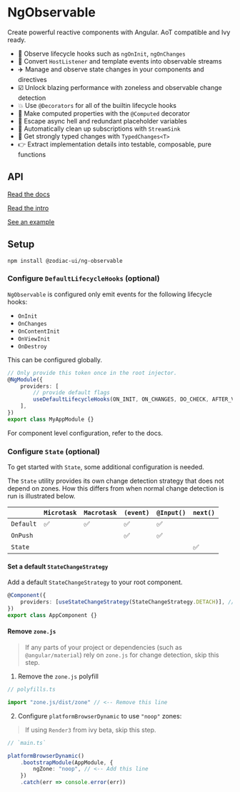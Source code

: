 # NgObservable

Create powerful reactive components with Angular. AoT compatible and Ivy ready.

-   🚀 Observe lifecycle hooks such as `ngOnInit`, `ngOnChanges`
-   🎉 Convert `HostListener` and template events into observable streams
-   ✈️ Manage and observe state changes in your components and directives
-   ☑️ Unlock blazing performance with zoneless and observable change detection
-   💥 Use `@Decorators` for all of the builtin lifecycle hooks
-   🍷 Make computed properties with the `@Computed` decorator
-   🚫 Escape async hell and redundant placeholder variables
-   🚮 Automatically clean up subscriptions with `StreamSink`
-   🎈 Get strongly typed changes with `TypedChanges<T>`
-   👉 Extract implementation details into testable, composable, pure functions

## API

[Read the docs](https://zodiac-team.gitbook.io/zodiac-ui/libs/ng-observable)

[Read the intro](https://dev.to/michaelmuscat/create-observable-angular-components-with-ngobservable-2424)

[See an example](https://zodiac-team.gitbook.io/zodiac-ui/libs/ng-observable/example)

## Setup

```
npm install @zodiac-ui/ng-observable
```

### Configure `DefaultLifecycleHooks` (optional)

`NgObservable` is configured only emit events for the following lifecycle hooks:

-   `OnInit`
-   `OnChanges`
-   `OnContentInit`
-   `OnViewInit`
-   `OnDestroy`

This can be configured globally.

```typescript
// Only provide this token once in the root injector.
@NgModule({
    providers: [
        // provide default flags
        useDefaultLifecycleHooks(ON_INIT, ON_CHANGES, DO_CHECK, AFTER_VIEW_CHECKED, ON_DESTROY),
    ],
})
export class MyAppModule {}
```

For component level configuration, refer to the docs.

### Configure `State` (optional)

To get started with `State`, some additional configuration is needed.

The `State` utility provides its own change detection strategy that does not depend on zones. How this differs from
when normal change detection is run is illustrated below.

|           | `Microtask` | `Macrotask` | `(event)` | `@Input()` | `next()` |
| --------- | ----------- | ----------- | --------- | ---------- | -------- |
| `Default` | ✅          | ✅          | ✅        | ✅         |          |
| `OnPush`  |             |             | ✅        | ✅         |          |
| `State`   |             |             |           |            | ✅       |

#### Set a default `StateChangeStrategy`

Add a default `StateChangeStrategy` to your root component.

```typescript
@Component({
    providers: [useStateChangeStrategy(StateChangeStrategy.DETACH)], // Or REATTACH if using zones
})
export class AppComponent {}
```

#### Remove `zone.js`

> If any parts of your project or dependencies (such as `@angular/material`) rely on `zone.js` for change detection,
> skip this step.

1. Remove the `zone.js` polyfill

```typescript
// polyfills.ts

import "zone.js/dist/zone" // <-- Remove this line
```

2. Configure `platformBrowserDynamic` to use `"noop"` zones:

> If using `Render3` from ivy beta, skip this step.

```typescript
// `main.ts`

platformBrowserDynamic()
    .bootstrapModule(AppModule, {
        ngZone: "noop", // <-- Add this line
    })
    .catch(err => console.error(err))
```
